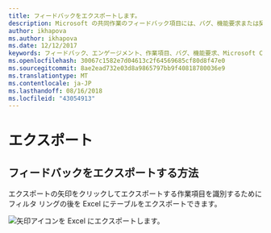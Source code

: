 ```yaml
---
title: フィードバックをエクスポートします。
description: Microsoft の共同作業のフィードバック項目には、バグ、機能要求または契約に関連付けられているすべてのタスクを指定できます。 フィードバック フォームをカスタマイズするには、各契約に基づいています。
author: ikhapova
ms.author: ikhapova
ms.date: 12/12/2017
keywords: フィードバック、エンゲージメント、作業項目、バグ、機能要求、Microsoft Connect、SysDev バグ、デベロッパー センターのバグの共同作業のアクセス許可
ms.openlocfilehash: 30067c1582e7d04613c2f64569685cf80d8f47e0
ms.sourcegitcommit: 8ae2ead732e03d8a9865797bb9f40818780036e9
ms.translationtype: MT
ms.contentlocale: ja-JP
ms.lasthandoff: 08/16/2018
ms.locfileid: "43054913"
---
```

# <a name="export"></a>エクスポート

## <a name="how-to-export-feedback"></a>フィードバックをエクスポートする方法

エクスポートの矢印をクリックしてエクスポートする作業項目を識別するためにフィルタ リングの後を Excel にテーブルをエクスポートできます。

![矢印アイコンを Excel にエクスポートします。](images/export-to-excel.png)
